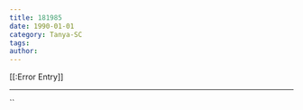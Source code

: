 ```yaml
---
title: 181985
date: 1990-01-01
category: Tanya-SC
tags: 
author: 
---
```


[[:Error Entry]]

---



``
